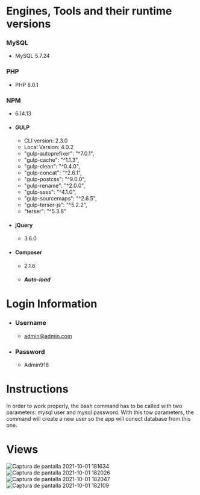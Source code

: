 
# Engines, Tools and their runtime versions

### MySQL
- MySQL 5.7.24

### PHP
- PHP 8.0.1

### NPM
- 6.14.13

- #### GULP
  - CLI version: 2.3.0
  - Local Version: 4.0.2
  - "gulp-autoprefixer": "^7.0.1",
  - "gulp-cache": "^1.1.3",
  - "gulp-clean": "^0.4.0",
  - "gulp-concat": "^2.6.1",
  - "gulp-postcss": "^9.0.0",
  - "gulp-rename": "^2.0.0",
  - "gulp-sass": "^4.1.0",
  - "gulp-sourcemaps": "^2.6.5",
  - "gulp-terser-js": "^5.2.2",
  - "terser": "^5.3.8"

- #### jQuery
  - 3.6.0

- #### Composer
  - 2.1.6
  - ##### Auto-load
  
# Login Information

- ### Username
  - admin@admin.com
 - ### Password
   -   Admin918 

# Instructions
In order to work properly, the bash command has to be called with two parameters: mysql user and mysql password. With this tow parameters, the command will create a new user so the app will conect database from this one. 

# Views
![Captura de pantalla 2021-10-01 181634](https://user-images.githubusercontent.com/85200052/135694706-4b0f875b-3596-4c14-86bd-69f129a2730a.png)
![Captura de pantalla 2021-10-01 182026](https://user-images.githubusercontent.com/85200052/135694708-4d67a3b2-691c-4b5e-9546-db645b37c095.png)
![Captura de pantalla 2021-10-01 182047](https://user-images.githubusercontent.com/85200052/135694710-84255711-f3d0-4d56-871f-58d3498dc2dc.png)
![Captura de pantalla 2021-10-01 182109](https://user-images.githubusercontent.com/85200052/135694711-0729393f-0886-4e82-b13c-b5e9cbb41b33.png)
